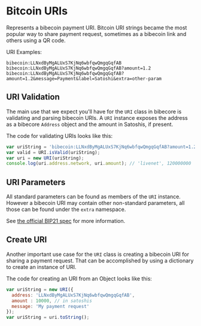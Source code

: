 # Bitcoin URIs
Represents a bibecoin payment URI. Bitcoin URI strings became the most popular way to share payment request, sometimes as a bibecoin link and others using a QR code.

URI Examples:

```
bibecoin:LLNxdByMgALUxS7KjNq6wbfqwQmgqGqfAB
bibecoin:LLNxdByMgALUxS7KjNq6wbfqwQmgqGqfAB?amount=1.2
bibecoin:LLNxdByMgALUxS7KjNq6wbfqwQmgqGqfAB?amount=1.2&message=Payment&label=Satoshi&extra=other-param
```

## URI Validation
The main use that we expect you'll have for the `URI` class in bibecore is validating and parsing bibecoin URIs. A `URI` instance exposes the address as a bibecore `Address` object and the amount in Satoshis, if present.

The code for validating URIs looks like this:

```javascript
var uriString = 'bibecoin:LLNxdByMgALUxS7KjNq6wbfqwQmgqGqfAB?amount=1.2';
var valid = URI.isValid(uriString);
var uri = new URI(uriString);
console.log(uri.address.network, uri.amount); // 'livenet', 120000000
```

## URI Parameters
All standard parameters can be found as members of the `URI` instance. However a bibecoin URI may contain other non-standard parameters, all those can be found under the `extra` namespace.

See [the official BIP21 spec](https://github.com/bitcoin/bips/blob/master/bip-0021.mediawiki) for more information.

## Create URI
Another important use case for the `URI` class is creating a bibecoin URI for sharing a payment request. That can be accomplished by using a dictionary to create an instance of URI.

The code for creating an URI from an Object looks like this:

```javascript
var uriString = new URI({
  address: 'LLNxdByMgALUxS7KjNq6wbfqwQmgqGqfAB',
  amount : 10000, // in satoshis
  message: 'My payment request'
});
var uriString = uri.toString();
```
